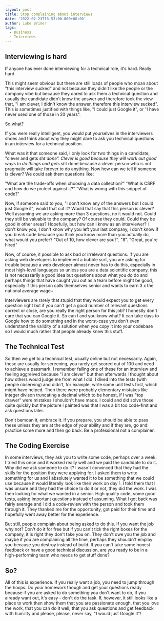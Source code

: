 ```yaml
---
layout: post
title: Stop complaining about interviews
date: '2022-02-23T16:53:00.000+00:00'
author: Luke Briner
tags: 
  - Business
  - Interviews
---
```


## Interviewing is hard
If anyone has ever done interviewing for a technical role, it's hard. Really hard.

This might seem obvious but there are still loads of people who moan about "this interview sucked" and not because they didn't like the people or the company vibe but because they dared to ask them a technical question and usually the candidate didn't know the answer and therefore took the view that, "I am clever, I didn't know the answer, therefore this interview sucked". This is sometimes justified with things like, "I could just Google it", or "I have never used one of those in 20 years".

So what?

If you were really intelligent, you would put yourselves in the interviewers shoes and think about why they might dare to ask you technical questions in an interview for a technical position.

What was it that someone said, I only look for two things in a candidate, "clever and gets sh*t done". Clever is good because they will work out good ways to do things and gets sh*t done because a clever person who is not pragmatic will take forever to do anything. Now how can we tell if someone is clever? We could ask them questions like:

"What are the trade-offs when choosing a data collection?"
"What is CSRF and how do we protect against it?"
"What is wrong with this snippet of code?"

Now, if someone said to you, "I don't know any of the answers but I could just Google it", would that cut it? Would that say that this person is clever? Well assuming we are asking more than 3 questions, no it would not. Could they still be valuable to the company? Of course they could. Could they be good in other areas? Hopefully, but how can I know as an interviewer? I don't know you, I don't know why you left your last company, I don't know if you break code because you think you know more than you actually do, what would you prefer? "Out of 10, how clever are you?", "8". "Great, you're hired"

Now, of course, it possible to ask bad or irrelevant questions. If you are asking web developers to implement a bubble sort, you are asking for trouble because a web developer almost never has to do this, especially in most high-level languages so unless you are a data scientific company, this is not necessarily a good idea but questions about what you *do* do and perhaps things that have caught you out as a team before might be good, especially if this person calls themselves senior and wants to earn 3 x the national average wage+

Interviewers are rarely that stupid that they would expect you to get every question right but if you can't get a good number of relevant questions correct or close, are you really the right person for this job? I honestly don't care that you can Google it. So can I and you know what? It can take days to Google how to do something and in the worst-case you don't even understand the validity of a solution when you copy it into your codebase so I would much rather that people already knew this stuff.

## The Technical Test
So then we get to a technical test, usually online but not necessarily. Again, these are usually for screening, you rarely get scored out of 100 and need to achieve a passmark. I remember failing one of these for an interview and feeling aggreived because "I am clever" but then afterwards I thought about how others would judge me from what I did. I dived into the tests (with people observing) and didn't, for example, write some unit tests first, which might have helped. Then there were probably elementary mistakes like integer divison truncating a decimal which to be honest, if I was "top drawer" were mistakes I shouldn't have made. I could and did solve those quite quickly but the picture I painted was that I was a bit too code-first and ask questions later.

Don't bemoan it, embrace it. If you prepare, you should be able to pass these unless they are at the edge of your ability and if they are, go and practice some more and then go back. Be a professional not a complainer.

## The Coding Exercise
In some interviews, they ask you to write some code, perhaps over a week. I tried this once and it worked really well and we paid the candidate to do it. Why did we ask someone to do it? I wasn't convinced that they had the skills for the position they were applying for. I asked them to write something for us and I absolutely wanted it to be something that we could use because it would literally look like their work on day 1. I told them that I was unsure and they had the choice to do it or not, they did the work. I was then looking for what we wanted in a senior. High quality code, some good tests, asking important questions instead of assuming. What I got back was fairly average and I did a code-review with the person and took them through it. They thanked me for the opportunity, got paid for their time and hopefully went away better for the experience.

But still, people complain about being asked to do this. If you want the job why not? Don't do it for free but if you can't tick the right boxes for the company, it is right they don't take you on. They don't owe you the job and maybe if you are complaining all the time, perhaps they shouldn't employ you because you destroy instead of build. If you can't take some honest feedback or have a good technical discussion, are you ready to be in a high-performing team who needs to get stuff done?

## So?
All of this is experience. If you really want a job, you need to jump through the hoops. Do your homework though and get your questions ready because if you are asked to do something you don't want to do, if you already want out, it's easy - don't do the task. If, however, it still looks like a place to work then show them that you are passionate enough, that you love the work, that you can do it well, that you ask questions and get feedback with humility and please, please, never say, "I would just Google it"!